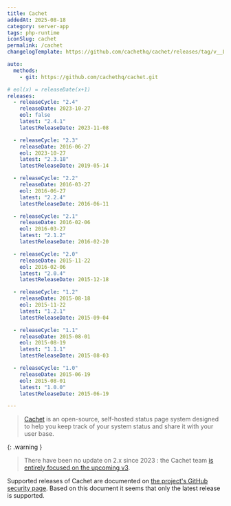 ```yaml
---
title: Cachet
addedAt: 2025-08-18
category: server-app
tags: php-runtime
iconSlug: cachet
permalink: /cachet
changelogTemplate: https://github.com/cachethq/cachet/releases/tag/v__LATEST__

auto:
  methods:
    - git: https://github.com/cachethq/cachet.git

# eol(x) = releaseDate(x+1)
releases:
  - releaseCycle: "2.4"
    releaseDate: 2023-10-27
    eol: false
    latest: "2.4.1"
    latestReleaseDate: 2023-11-08

  - releaseCycle: "2.3"
    releaseDate: 2016-06-27
    eol: 2023-10-27
    latest: "2.3.18"
    latestReleaseDate: 2019-05-14

  - releaseCycle: "2.2"
    releaseDate: 2016-03-27
    eol: 2016-06-27
    latest: "2.2.4"
    latestReleaseDate: 2016-06-11

  - releaseCycle: "2.1"
    releaseDate: 2016-02-06
    eol: 2016-03-27
    latest: "2.1.2"
    latestReleaseDate: 2016-02-20

  - releaseCycle: "2.0"
    releaseDate: 2015-11-22
    eol: 2016-02-06
    latest: "2.0.4"
    latestReleaseDate: 2015-12-18

  - releaseCycle: "1.2"
    releaseDate: 2015-08-18
    eol: 2015-11-22
    latest: "1.2.1"
    latestReleaseDate: 2015-09-04

  - releaseCycle: "1.1"
    releaseDate: 2015-08-01
    eol: 2015-08-19
    latest: "1.1.1"
    latestReleaseDate: 2015-08-03

  - releaseCycle: "1.0"
    releaseDate: 2015-06-19
    eol: 2015-08-01
    latest: "1.0.0"
    latestReleaseDate: 2015-06-19

---
```


> [Cachet](https://cachethq.io/) is an open-source, self-hosted status page system designed to help you keep track of your system status and share it with your user base.

{: .warning }
> There have been no update on 2.x since 2023 : the Cachet team [is entirely focused on the upcoming v3](https://github.com/orgs/cachethq/discussions/4342).

Supported releases of Cachet are documented on [the project's GitHub security page](https://github.com/cachethq/cachet?tab=security-ov-file).
Based on this document it seems that only the latest release is supported.
